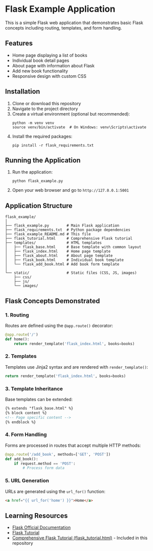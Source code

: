 # Flask Example Application

This is a simple Flask web application that demonstrates basic Flask concepts including routing, templates, and form handling.

## Features

- Home page displaying a list of books
- Individual book detail pages
- About page with information about Flask
- Add new book functionality
- Responsive design with custom CSS

## Installation

1. Clone or download this repository
2. Navigate to the project directory
3. Create a virtual environment (optional but recommended):
   ```
   python -m venv venv
   source venv/bin/activate  # On Windows: venv\Scripts\activate
   ```
4. Install the required packages:
   ```
   pip install -r flask_requirements.txt
   ```

## Running the Application

1. Run the application:
   ```
   python flask_example.py
   ```

2. Open your web browser and go to `http://127.0.0.1:5001`

## Application Structure

```
flask_example/
│
├── flask_example.py        # Main Flask application
├── flask_requirements.txt  # Python package dependencies
├── flask_example_README.md # This file
├── flask_tutorial.html     # Comprehensive Flask tutorial
├── templates/              # HTML templates
│   ├── flask_base.html     # Base template with common layout
│   ├── flask_index.html    # Home page template
│   ├── flask_about.html    # About page template
│   ├── flask_book.html     # Individual book template
│   └── flask_add_book.html # Add book form template
│
└── static/                 # Static files (CSS, JS, images)
    ├── css/
    ├── js/
    └── images/
```

## Flask Concepts Demonstrated

### 1. Routing
Routes are defined using the `@app.route()` decorator:
```python
@app.route('/')
def home():
    return render_template('flask_index.html', books=books)
```

### 2. Templates
Templates use Jinja2 syntax and are rendered with `render_template()`:
```python
return render_template('flask_index.html', books=books)
```

### 3. Template Inheritance
Base templates can be extended:
```html
{% extends "flask_base.html" %}
{% block content %}
<!-- Page specific content -->
{% endblock %}
```

### 4. Form Handling
Forms are processed in routes that accept multiple HTTP methods:
```python
@app.route('/add_book', methods=['GET', 'POST'])
def add_book():
    if request.method == 'POST':
        # Process form data
```

### 5. URL Generation
URLs are generated using the `url_for()` function:
```html
<a href="{{ url_for('home') }}">Home</a>
```

## Learning Resources

- [Flask Official Documentation](https://flask.palletsprojects.com/)
- [Flask Tutorial](https://flask.palletsprojects.com/en/2.3.x/tutorial/)
- [Comprehensive Flask Tutorial (flask_tutorial.html)](flask_tutorial.html) - Included in this repository
